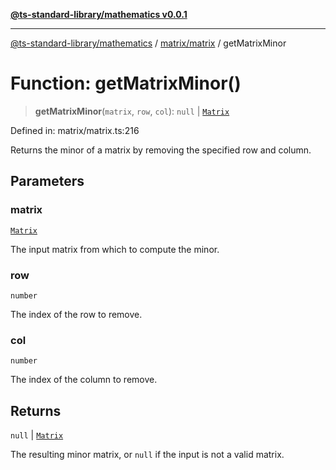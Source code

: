 [**@ts-standard-library/mathematics v0.0.1**](../../../README.md)

***

[@ts-standard-library/mathematics](../../../README.md) / [matrix/matrix](../README.md) / getMatrixMinor

# Function: getMatrixMinor()

> **getMatrixMinor**(`matrix`, `row`, `col`): `null` \| [`Matrix`](../type-aliases/Matrix.md)

Defined in: matrix/matrix.ts:216

Returns the minor of a matrix by removing the specified row and column.

## Parameters

### matrix

[`Matrix`](../type-aliases/Matrix.md)

The input matrix from which to compute the minor.

### row

`number`

The index of the row to remove.

### col

`number`

The index of the column to remove.

## Returns

`null` \| [`Matrix`](../type-aliases/Matrix.md)

The resulting minor matrix, or `null` if the input is not a valid matrix.
